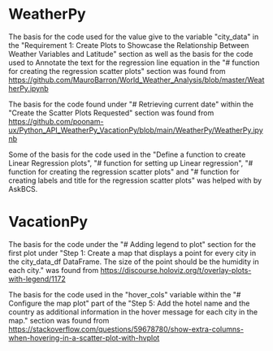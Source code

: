 # WeatherPy

The basis for the code used for the value give to the variable "city_data" in the "Requirement 1: Create Plots to Showcase the Relationship Between Weather Variables and Latitude" section as well as the basis for the code used to Annotate the text for the regression line equation in the "# function for creating the regression scatter plots" section was found from https://github.com/MauroBarron/World_Weather_Analysis/blob/master/WeatherPy.ipynb

The basis for the code found under "# Retrieving current date" within the "Create the Scatter Plots Requested" section was found from https://github.com/poonam-ux/Python_API_WeatherPy_VacationPy/blob/main/WeatherPy/WeatherPy.ipynb

Some of the basis for the code used in the "Define a function to create Linear Regression plots", "# function for setting up Linear regression", "# function for creating the regression scatter plots" and "# function for creating labels and title for the regression scatter plots" was helped with by AskBCS.

# VacationPy

The basis for the code under the "# Adding legend to plot" section for the first plot under "Step 1: Create a map that displays a point for every city in the city_data_df DataFrame. The size of the point should be the humidity in each city." was found from https://discourse.holoviz.org/t/overlay-plots-with-legend/1172

The basis for the code used in the "hover_cols" variable within the "# Configure the map plot" part of the "Step 5: Add the hotel name and the country as additional information in the hover message for each city in the map." section was found from https://stackoverflow.com/questions/59678780/show-extra-columns-when-hovering-in-a-scatter-plot-with-hvplot